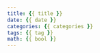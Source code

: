 ```yaml
---
title: {{ title }}
date: {{ date }}
categories: {{ categories }}
tags: {{ tag }}
math: {{ bool }}
---
```

